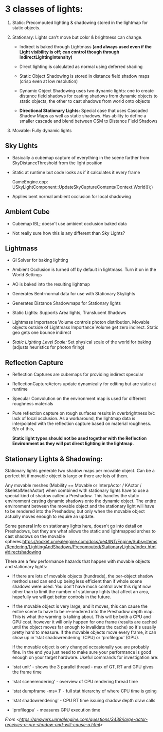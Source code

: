 # 3 classes of lights:

1. Static: Precomputed lighting & shadowing stored in the lightmap for static objects.

1. Stationary: Lights can't move but color & brightness can change.

   - Indirect is baked through Lightmass **(and always used even if the Light visibility is off; can control though through IndirectLightingIntensity)**

   - Direct lighting is calculated as normal using deferred shading

   - Static Object Shadowing is stored in distance field shadow maps (crisp even at low resolution)

   - Dynamic Object Shadowing uses two dynamic lights: one to create distance field shadows for casting shadows from dynamic objects to static objects, the other to cast shadows from world onto objects

   - **Directional Stationary Lights:** Special case that uses Cascaded Shadow Maps as well as static shadows. Has ability to define a smaller cascade and blend between CSM to Distance Field Shadows

1. Movable: Fully dynamic lights

## Sky Lights

- Basically a cubemap capture of everything in the scene farther from SkyDistanceThreshold from the light position

- Static at runtime but code looks as if it calculates it every frame

  GameEngine.cpp: USkyLightComponent::UpdateSkyCaptureContents(Context.World());)

- Applies bent normal ambient occlusion for local shadowing

## Ambient Cube

- Cubemap IBL; doesn't use ambient occlusion baked data

- Not really sure how this is any different than Sky Lights?

## Lightmass

- GI Solver for baking lighting

- Ambient Occlusion is turned off by default in lightmass. Turn it on in the World Settings

- AO is baked into the resulting lightmap

- Generates Bent-normal data for use with Stationary Skylights

- Generates Distance Shadowmaps for Stationary lights

- Static Lights: Supports Area lights, Translucent Shadows

- Lightmass Importance Volume controls photon distribution. Movable objects outside of Lightmass Importance Volume get zero indirect. Static geo gets one bounce indirect

- *Static Lighting Level Scale:* Set physical scale of the world for baking (adjusts heuristics for photon firing)

## Reflection Capture

- Reflection Captures are cubemaps for providing indirect specular

- ReflectionCaptureActors update dynamically for editing but are static at runtime

- Specular Convolution on the environment map is used for different roughness materials

- Pure reflection capture on rough surfaces results in overbrightness b/c lack of local occlusion. As a workaround, the lightmap data is interpolated with the reflection capture based on material roughness. B/c of this,

  **Static light types should not be used together with the Reflection Environment as they will put direct lighting in the lightmap.**

## Stationary Lights & Shadowing:

Stationary lights generate two shadow maps per movable object. Can be a perfect hit if movable object is large or there are lots of them.

Any movable meshes (Mobility == Movable or InterpActor / KActor / SkeletalMeshActor) when combined with stationary lights have to use a special kind of shadow called a Preshadow. This handles the static environment casting dynamic shadows onto the dynamic object. The entire environment between the movable object and the stationary light will have to be rendered into the Preshadow, but only when the movable object actually moves enough to require an update.

Some general info on stationary lights here, doesn't go into detail on Preshadows, but they are what allows the static and lightmapped arches to cast shadows on the movable spheres.<https://rocket.unrealengine.com/docs/ue4/INT/Engine/Subsystems/Rendering/LightingAndShadows/Precomputed/StationaryLights/index.html#directshadowing>

There are a few performance hazards that happen with movable objects and stationary lights:

- If there are lots of movable objects (hundreds), the per-object shadow method used can end up being less efficient than if whole scene shadows were used. You don't have much control over this right now other than to limit the number of stationary lights that affect an area, hopefully we will get better controls in the future.

- If the movable object is very large, and it moves, this can cause the entire scene to have to be re-rendered into the Preshadow depth map. This is what the warning is talking about. This will be both a CPU and GPU cost, however it will only happen for one frame (results are cached until the object moves far enough to invalidate the cache) so it's usually pretty hard to measure. If the movable objects move every frame, it can show up in 'stat shadowrendering' (CPU) or 'profilegpu' (GPU).

  If the movable object is only changed occasionally you are probably fine. In the end you just need to make sure your performance is good enough on your target hardware. Useful commands for investigation are:

- 'stat unit' - shows the 3 parallel thread - max of GT, RT and GPU gives the frame time

- 'stat scenerendering' - overview of CPU rendering thread time

- 'stat dumpframe -ms=.1' - full stat hierarchy of where CPU time is going

- 'stat shadowrendering' - CPU RT time issuing shadow depth draw calls

- 'profilegpu' - measures GPU execution time

*From &lt;<https://answers.unrealengine.com/questions/3438/large-actor-receives-a-pre-shadow-and-will-cause-a.html>>*
